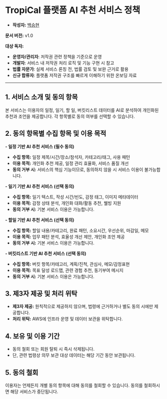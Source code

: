 # TropiCal 플랫폼 AI 추천 서비스 정책

- **작성자:** [백승현](https://github.com/sirosho)

**문서 버전:** v1.0

**대상 독자:**
- **운영자/관리자**: 저작권 관련 정책을 기준으로 운영
- **개발자**: 서비스 내 저작권 처리 로직 및 기능 구현 시 참고
- **법률 자문가**: 실제 서비스 론칭 전, 법률 검토 및 보완 근거로 활용
- **신규 합류자**: 플랫폼 저작권 구조를 빠르게 이해하기 위한 온보딩 자료

---


## 1. 서비스 소개 및 동의 항목
본 서비스는 이용자의 일정, 일기, 할 일, 버킷리스트 데이터를 AI로 분석하여 개인화된 추천과 조언을 제공합니다. 각 항목별로 동의 여부를 선택할 수 있습니다.

## 2. 동의 항목별 수집 항목 및 이용 목적

**- 일정 기반 AI 추천 서비스 (필수 동의)**
  - **수집 항목:** 일정 제목/시간/장소/참석자, 카테고리/태그, 사용 패턴
  - **이용 목적:** 개인화 추천 제공, 일정 관리 효율화, 서비스 품질 개선
  - **동의 거부 시:** 서비스의 핵심 기능이므로, 동의하지 않을 시 서비스 이용이 불가능합니다.

**- 일기 기반 AI 추천 서비스 (선택 동의)**
  - **수집 항목:** 일기 텍스트, 작성 시간/빈도, 감정 태그, 이미지 메타데이터
  - **이용 목적:** 감정 상태 분석, 개인화 대화/활동 추천, 웰빙 지원
  - **동의 거부 시:** 기본 서비스 이용은 가능합니다.

**- 할일 기반 AI 추천 서비스 (선택 동의)**
  - **수집 항목:** 할일 내용/카테고리, 완료 패턴, 소요시간, 우선순위, 마감일, 메모
  - **이용 목적:** 업무 패턴 분석, 효율성 개선 제안, 개인화 조언 제공
  - **동의 거부 시:** 기본 서비스 이용은 가능합니다.

**- 버킷리스트 기반 AI 추천 서비스 (선택 동의)**
  - **수집 항목:** 버킷 항목/카테고리, 계획/진척, 관심사, 메모/감정표현
  - **이용 목적:** 목표 달성 로드맵, 관련 경험 추천, 동기부여 메시지
  - **동의 거부 시:** 기본 서비스 이용은 가능합니다.

## 3. 제3자 제공 및 처리 위탁
- **제3자 제공:** 원칙적으로 제공하지 않으며, 법령에 근거하거나 별도 동의 시에만 제공합니다.
- **처리 위탁:** AWS에 인프라 운영 및 데이터 보관을 위탁합니다.

## 4. 보유 및 이용 기간
- 동의 철회 또는 회원 탈퇴 시 즉시 삭제됩니다.
- 단, 관련 법령상 의무 보관 대상 데이터는 해당 기간 동안 보관됩니다.

## 5. 동의 철회
이용자는 언제든지 개별 동의 항목에 대해 동의를 철회할 수 있습니다. 동의를 철회하시면 해당 서비스가 중단됩니다.